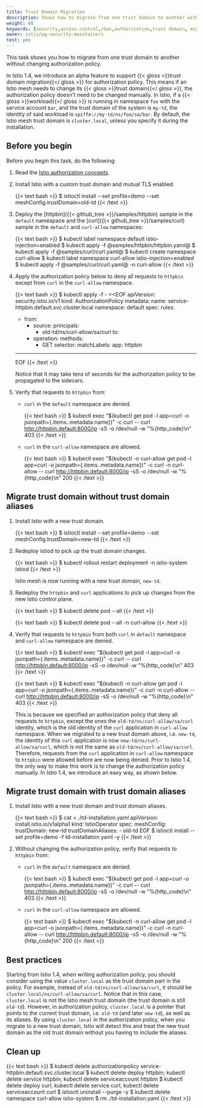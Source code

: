 ```yaml
---
title: Trust Domain Migration
description: Shows how to migrate from one trust domain to another without changing authorization policy.
weight: 60
keywords: [security,access-control,rbac,authorization,trust domain, migration]
owner: istio/wg-security-maintainers
test: yes
---
```


This task shows you how to migrate from one trust domain to another without changing authorization policy.

In Istio 1.4, we introduce an alpha feature to support {{< gloss >}}trust domain migration{{</ gloss >}} for authorization policy. This means if an
Istio mesh needs to change its {{< gloss >}}trust domain{{</ gloss >}}, the authorization policy doesn't need to be changed manually.
In Istio, if a {{< gloss >}}workload{{</ gloss >}} is running in namespace `foo` with the service account `bar`, and the trust domain of the system is `my-td`,
the identity of said workload is `spiffe://my-td/ns/foo/sa/bar`. By default, the Istio mesh trust domain is `cluster.local`,
unless you specify it during the installation.

## Before you begin

Before you begin this task, do the following:

1. Read the [Istio authorization concepts](/pt-br/docs/concepts/security/#authorization).

1. Install Istio with a custom trust domain and mutual TLS enabled.

    {{< text bash >}}
    $ istioctl install --set profile=demo --set meshConfig.trustDomain=old-td
    {{< /text >}}

1. Deploy the [httpbin]({{< github_tree >}}/samples/httpbin) sample in the `default` namespace
 and the [curl]({{< github_tree >}}/samples/curl) sample in the `default` and `curl-allow` namespaces:

    {{< text bash >}}
    $ kubectl label namespace default istio-injection=enabled
    $ kubectl apply -f @samples/httpbin/httpbin.yaml@
    $ kubectl apply -f @samples/curl/curl.yaml@
    $ kubectl create namespace curl-allow
    $ kubectl label namespace curl-allow istio-injection=enabled
    $ kubectl apply -f @samples/curl/curl.yaml@ -n curl-allow
    {{< /text >}}

1. Apply the authorization policy below to deny all requests to `httpbin` except from `curl` in the `curl-allow` namespace.

    {{< text bash >}}
    $ kubectl apply -f - <<EOF
    apiVersion: security.istio.io/v1
    kind: AuthorizationPolicy
    metadata:
      name: service-httpbin.default.svc.cluster.local
      namespace: default
    spec:
      rules:
      - from:
        - source:
            principals:
            - old-td/ns/curl-allow/sa/curl
        to:
        - operation:
            methods:
            - GET
      selector:
        matchLabels:
          app: httpbin
    ---
    EOF
    {{< /text >}}

    Notice that it may take tens of seconds for the authorization policy to be propagated to the sidecars.

1. Verify that requests to `httpbin` from:

    * `curl` in the `default` namespace are denied.

        {{< text bash >}}
        $ kubectl exec "$(kubectl get pod -l app=curl -o jsonpath={.items..metadata.name})" -c curl -- curl http://httpbin.default:8000/ip -sS -o /dev/null -w "%{http_code}\n"
        403
        {{< /text >}}

    * `curl` in the `curl-allow` namespace are allowed.

        {{< text bash >}}
        $ kubectl exec "$(kubectl -n curl-allow get pod -l app=curl -o jsonpath={.items..metadata.name})" -c curl -n curl-allow -- curl http://httpbin.default:8000/ip -sS -o /dev/null -w "%{http_code}\n"
        200
        {{< /text >}}

## Migrate trust domain without trust domain aliases

1. Install Istio with a new trust domain.

    {{< text bash >}}
    $ istioctl install --set profile=demo --set meshConfig.trustDomain=new-td
    {{< /text >}}

1. Redeploy istiod to pick up the trust domain changes.

    {{< text bash >}}
    $ kubectl rollout restart deployment -n istio-system istiod
    {{< /text >}}

    Istio mesh is now running with a new trust domain, `new-td`.

1. Redeploy the `httpbin` and `curl` applications to pick up changes from the new Istio control plane.

    {{< text bash >}}
    $ kubectl delete pod --all
    {{< /text >}}

    {{< text bash >}}
    $ kubectl delete pod --all -n curl-allow
    {{< /text >}}

1. Verify that requests to `httpbin` from both `curl` in `default` namespace and `curl-allow` namespace are denied.

    {{< text bash >}}
    $ kubectl exec "$(kubectl get pod -l app=curl -o jsonpath={.items..metadata.name})" -c curl -- curl http://httpbin.default:8000/ip -sS -o /dev/null -w "%{http_code}\n"
    403
    {{< /text >}}

    {{< text bash >}}
    $ kubectl exec "$(kubectl -n curl-allow get pod -l app=curl -o jsonpath={.items..metadata.name})" -c curl -n curl-allow -- curl http://httpbin.default:8000/ip -sS -o /dev/null -w "%{http_code}\n"
    403
    {{< /text >}}

    This is because we specified an authorization policy that deny all requests to `httpbin`, except the ones
    the `old-td/ns/curl-allow/sa/curl` identity, which is the old identity of the `curl` application in `curl-allow` namespace.
    When we migrated to a new trust domain above, i.e. `new-td`, the identity of this `curl` application is now `new-td/ns/curl-allow/sa/curl`,
    which is not the same as `old-td/ns/curl-allow/sa/curl`. Therefore, requests from the `curl` application in `curl-allow` namespace
    to `httpbin` were allowed before are now being denied. Prior to Istio 1.4, the only way to make this work is to change the authorization
    policy manually. In Istio 1.4, we introduce an easy way, as shown below.

## Migrate trust domain with trust domain aliases

1. Install Istio with a new trust domain and trust domain aliases.

    {{< text bash >}}
    $ cat <<EOF > ./td-installation.yaml
    apiVersion: install.istio.io/v1alpha1
    kind: IstioOperator
    spec:
      meshConfig:
        trustDomain: new-td
        trustDomainAliases:
          - old-td
    EOF
    $ istioctl install --set profile=demo -f td-installation.yaml -y
    {{< /text >}}

1. Without changing the authorization policy, verify that requests to `httpbin` from:

    * `curl` in the `default` namespace are denied.

        {{< text bash >}}
        $ kubectl exec "$(kubectl get pod -l app=curl -o jsonpath={.items..metadata.name})" -c curl -- curl http://httpbin.default:8000/ip -sS -o /dev/null -w "%{http_code}\n"
        403
        {{< /text >}}

    * `curl` in the `curl-allow` namespace are allowed.

        {{< text bash >}}
        $ kubectl exec "$(kubectl -n curl-allow get pod -l app=curl -o jsonpath={.items..metadata.name})" -c curl -n curl-allow -- curl http://httpbin.default:8000/ip -sS -o /dev/null -w "%{http_code}\n"
        200
        {{< /text >}}

## Best practices

Starting from Istio 1.4, when writing authorization policy, you should consider using the value `cluster.local` as the
trust domain part in the policy. For example, instead of `old-td/ns/curl-allow/sa/curl`, it should be `cluster.local/ns/curl-allow/sa/curl`.
Notice that in this case, `cluster.local` is not the Istio mesh trust domain (the trust domain is still `old-td`). However,
in authorization policy, `cluster.local` is a pointer that points to the current trust domain, i.e. `old-td` (and later `new-td`), as well as its aliases.
By using `cluster.local` in the authorization policy, when you migrate to a new trust domain, Istio will detect this and treat the new trust domain
as the old trust domain without you having to include the aliases.

## Clean up

{{< text bash >}}
$ kubectl delete authorizationpolicy service-httpbin.default.svc.cluster.local
$ kubectl delete deploy httpbin; kubectl delete service httpbin; kubectl delete serviceaccount httpbin
$ kubectl delete deploy curl; kubectl delete service curl; kubectl delete serviceaccount curl
$ istioctl uninstall --purge -y
$ kubectl delete namespace curl-allow istio-system
$ rm ./td-installation.yaml
{{< /text >}}
